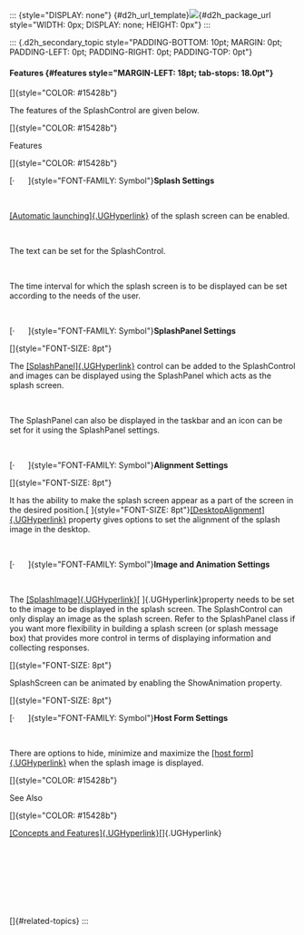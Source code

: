 ::: {style="DISPLAY: none"}
[](ms-xhelp:///?Id=d2h_url_template){#d2h_url_template}![](!package_url!){#d2h_package_url style="WIDTH: 0px; DISPLAY: none; HEIGHT: 0px"}
:::

::: {.d2h_secondary_topic style="PADDING-BOTTOM: 10pt; MARGIN: 0pt; PADDING-LEFT: 0pt; PADDING-RIGHT: 0pt; PADDING-TOP: 0pt"}
#### Features {#features style="MARGIN-LEFT: 18pt; tab-stops: 18.0pt"}

[]{style="COLOR: #15428b"} 

The features of the SplashControl are given below.

[]{style="COLOR: #15428b"} 

Features

[]{style="COLOR: #15428b"} 

[·      ]{style="FONT-FAMILY: Symbol"}**Splash Settings**

 

[[Automatic launching]{.UGHyperlink}](../../../../../../../../Documents%20and%20Settings/sylviap/Desktop/Tools%20-%20Part%202.docx#_SplashScreen_Settings) of the splash screen can be enabled.

 

The text can be set for the SplashControl.

 

The time interval for which the splash screen is to be displayed can be set according to the needs of the user.

 

[·      ]{style="FONT-FAMILY: Symbol"}**SplashPanel Settings**

[]{style="FONT-SIZE: 8pt"} 

The [[SplashPanel]{.UGHyperlink}](../../../../../../../../Documents%20and%20Settings/sylviap/Desktop/Tools%20-%20Part%202.docx#_SplashPanel_Settings) control can be added to the SplashControl and images can be displayed using the SplashPanel which acts as the splash screen.

 

The SplashPanel can also be displayed in the taskbar and an icon can be set for it using the SplashPanel settings.

 

[·      ]{style="FONT-FAMILY: Symbol"}**Alignment Settings**

[]{style="FONT-SIZE: 8pt"} 

It has the ability to make the splash screen appear as a part of the screen in the desired position.[ ]{style="FONT-SIZE: 8pt"}[[DesktopAlignment]{.UGHyperlink}](../../../../../../../../Documents%20and%20Settings/sylviap/Desktop/Tools%20-%20Part%202.docx#_Alignment_Settings) property gives options to set the alignment of the splash image in the desktop.

 

[·      ]{style="FONT-FAMILY: Symbol"}**Image and Animation Settings**

 

The [[SplashImage]{.UGHyperlink}](../../../../../../../../Documents%20and%20Settings/sylviap/Desktop/Tools%20-%20Part%202.docx#_Image_and_Animation)[ ]{.UGHyperlink}property needs to be set to the image to be displayed in the splash screen. The SplashControl can only display an image as the splash screen. Refer to the SplashPanel class if you want more flexibility in building a splash screen (or splash message box) that provides more control in terms of displaying information and collecting responses.

[]{style="FONT-SIZE: 8pt"} 

SplashScreen can be animated by enabling the ShowAnimation property.

[]{style="FONT-SIZE: 8pt"} 

[·      ]{style="FONT-FAMILY: Symbol"}**Host Form Settings**

 

There are options to hide, minimize and maximize the [[host form]{.UGHyperlink}](../../../../../../../../Documents%20and%20Settings/sylviap/Desktop/Tools%20-%20Part%202.docx#_Host_Form_Settings) when the splash image is displayed.

[]{style="COLOR: #15428b"} 

See Also

[]{style="COLOR: #15428b"} 

[[Concepts and Features]{.UGHyperlink}](../../../../../../../../Documents%20and%20Settings/sylviap/Desktop/Tools%20-%20Part%202.docx#_Concepts_and_Features_4)[]{.UGHyperlink}

 

 

 

 

[]{#related-topics}
:::
